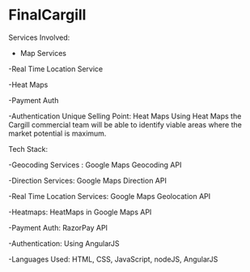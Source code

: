 # FinalCargill

Services Involved:

- Map Services

-Real Time Location Service

-Heat Maps

-Payment Auth

-Authentication
Unique Selling Point: Heat Maps Using Heat Maps the Cargill commercial team will be able to identify viable areas where the market potential is maximum.

Tech Stack:

-Geocoding Services : Google Maps Geocoding API

-Direction Services: Google Maps Direction API

-Real Time Location Services: Google Maps Geolocation API

-Heatmaps: HeatMaps in Google Maps API

-Payment Auth: RazorPay API

-Authentication: Using AngularJS

-Languages Used: HTML, CSS, JavaScript, nodeJS, AngularJS

